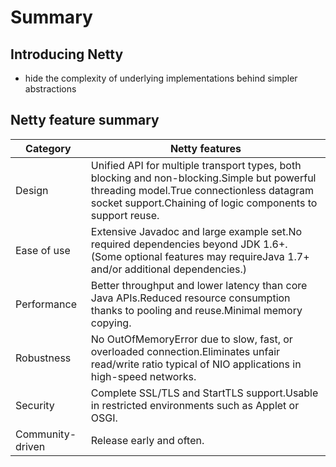 # Summary

## Introducing Netty

- hide the complexity of underlying implementations behind simpler abstractions

## Netty feature summary

| Category         | Netty features                                                                                                                                                                                          |
| ---------------- | ------------------------------------------------------------------------------------------------------------------------------------------------------------------------------------------------------- |
| Design           | Unified API for multiple transport types, both blocking and non-blocking.Simple but powerful threading model.True connectionless datagram socket support.Chaining of logic components to support reuse. |
| Ease of use      | Extensive Javadoc and large example set.No required dependencies beyond JDK 1.6+. (Some optional features may requireJava 1.7+ and/or additional dependencies.)                                         |
| Performance      | Better throughput and lower latency than core Java APIs.Reduced resource consumption thanks to pooling and reuse.Minimal memory copying.                                                                |
| Robustness       | No OutOfMemoryError due to slow, fast, or overloaded connection.Eliminates unfair read/write ratio typical of NIO applications in high-speed networks.                                                  |
| Security         | Complete SSL/TLS and StartTLS support.Usable in restricted environments such as Applet or OSGI.                                                                                                         |
| Community-driven | Release early and often.                                                                                                                                                                                |

